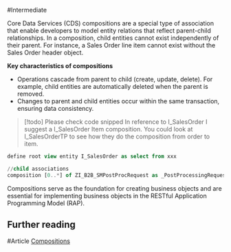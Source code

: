 #Intermediate  

Core Data Services (CDS) compositions are a special type of association that enable developers to model entity relations that reflect parent-child relationships. In a composition, child entities cannot exist independently of their parent. For instance, a Sales Order line item cannot exist without the Sales Order header object.

**Key characteristics of compositions**
- Operations cascade from parent to child (create, update, delete). For example, child entities are automatically deleted when the parent is removed.
- Changes to parent and child entities occur within the same transaction, ensuring data consistency.

> [!todo] Please check code snipped
> In reference to I_SalesOrder I suggest a I_SalesOrder Item composition. You could look at I_SalesOrderTP to see how they do the composition from order to item.

```DDL
define root view entity I_SalesOrder as select from xxx

//child associations
composition [0..*] of ZI_B2B_SMPostProcRequest as _PostProcessingRequest

```

Compositions serve as the foundation for creating business objects and are essential for implementing business objects in the RESTful Application Programming Model (RAP). 


## Further reading

#Article [Compositions](https://help.sap.com/docs/abap-cloud/abap-data-models/cds-compositions)